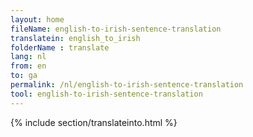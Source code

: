 ```yaml
---
layout: home
fileName: english-to-irish-sentence-translation
translatein: english_to_irish
folderName : translate
lang: nl
from: en
to: ga
permalink: /nl/english-to-irish-sentence-translation
tool: english-to-irish-sentence-translation
---
```

{% include section/translateinto.html %}